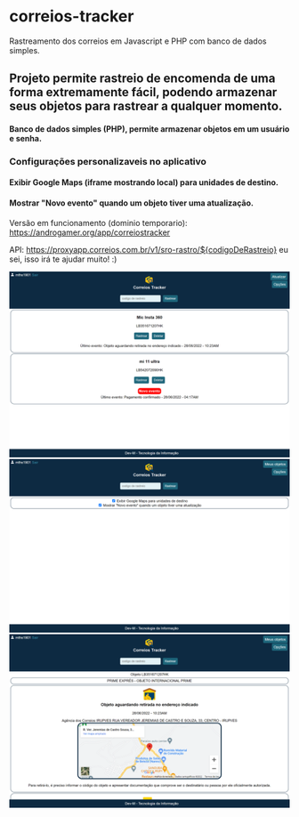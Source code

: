 # correios-tracker
Rastreamento dos correios em Javascript e PHP com banco de dados simples.

## Projeto permite rastreio de encomenda de uma forma extremamente fácil, podendo armazenar seus objetos para rastrear a qualquer momento.
#### Banco de dados simples (PHP), permite armazenar objetos em um usuário e senha.
### Configurações personalizaveis no aplicativo
#### Exibir Google Maps (iframe mostrando local) para unidades de destino.
#### Mostrar "Novo evento" quando um objeto tiver uma atualização.

Versão em funcionamento (dominio temporario): https://androgamer.org/app/correiostracker

API: https://proxyapp.correios.com.br/v1/sro-rastro/${codigoDeRastreio} eu sei, isso irá te ajudar muito! :)

![Screenshot](screenshots/app_correiostracker_1.png)
![Screenshot](screenshots/app_correiostracker_2.png)
![Screenshot](screenshots/app_correiostracker_3.png)
